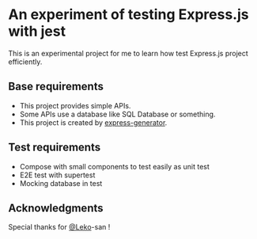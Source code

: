 # An experiment of testing Express.js with jest

This is an experimental project for me to learn how test Express.js project efficiently.

## Base requirements

- This project provides simple APIs.
- Some APIs use a database like SQL Database or something.
- This project is created by [express-generator](https://github.com/expressjs/generator).

## Test requirements

- Compose with small components to test easily as unit test
- E2E test with supertest
- Mocking database in test

## Acknowledgments

Special thanks for [@Leko](https://github.com/Leko)-san !
